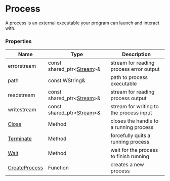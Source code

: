 # Process #
A process is an external executable your program can launch and interact with.

### Properties ###
| Name | Type | Description |
|---|---|---|
| errorstream | const shared_ptr<[Stream](Stream.md)\>& | stream for reading process error output |
| path | const WString& | path to process executable |
| readstream | const shared_ptr<[Stream](Stream.md)\>& | stream for reading process output |
| writestream | const shared_ptr<[Stream](Stream.md)\>& | stream for writing to the process input |
| [Close](Process_Close.md) | Method | closes the handle to a running process |
| [Terminate](Process_Terminate.md) | Method | forcefully quits a running process |
| [Wait](Process_Wait.md) | Method | wait for the process to finish running |
| [CreateProcess](CreateProcess.md) | Function | creates a new process |
